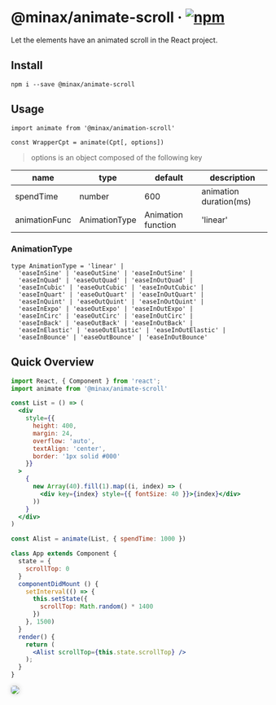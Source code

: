 # @minax/animate-scroll &middot; [![npm](https://img.shields.io/npm/v/@minax/animate-scroll.svg)](https://www.npmjs.com/package/@minax/animate-scroll)
Let the elements have an animated scroll in the React project.

## Install
``` shell
npm i --save @minax/animate-scroll
```

## Usage
```
import animate from '@minax/animation-scroll'

const WrapperCpt = animate(Cpt[, options])
```
> options is an object composed of the following key

name|type|default|description
--|--|--|--
spendTime|number|600|animation duration(ms)
animationFunc|AnimationType|Animation function|'linear'

### AnimationType
```
type AnimationType = 'linear' |
  'easeInSine' | 'easeOutSine' | 'easeInOutSine' |
  'easeInQuad' | 'easeOutQuad' | 'easeInOutQuad' |
  'easeInCubic' | 'easeOutCubic' | 'easeInOutCubic' |
  'easeInQuart' | 'easeOutQuart' | 'easeInOutQuart' |
  'easeInQuint' | 'easeOutQuint' | 'easeInOutQuint' |
  'easeInExpo' | 'easeOutExpo' | 'easeInOutExpo' |
  'easeInCirc' | 'easeOutCirc' | 'easeInOutCirc' |
  'easeInBack' | 'easeOutBack' | 'easeInOutBack' |
  'easeInElastic' | 'easeOutElastic' | 'easeInOutElastic' |
  'easeInBounce' | 'easeOutBounce' | 'easeInOutBounce'
```

## Quick Overview
``` jsx
import React, { Component } from 'react';
import animate from '@minax/animate-scroll'

const List = () => (
  <div
    style={{
      height: 400,
      margin: 24,
      overflow: 'auto',
      textAlign: 'center',
      border: '1px solid #000'
    }}
  >
    {
      new Array(40).fill(1).map((i, index) => (
        <div key={index} style={{ fontSize: 40 }}>{index}</div>
      ))
    }
  </div>
)

const Alist = animate(List, { spendTime: 1000 })

class App extends Component {
  state = {
    scrollTop: 0
  }
  componentDidMount () {
    setInterval(() => {
      this.setState({
        scrollTop: Math.random() * 1400
      })
    }, 1500)
  }
  render() {
    return (
      <Alist scrollTop={this.state.scrollTop} />
    );
  }
}
```

<p>
  <img src="./docs/images/1.gif" style="border-radius: 5px; box-shadow: 0 0 10px rgba(0, 0, 0, .2)" />
</p>

